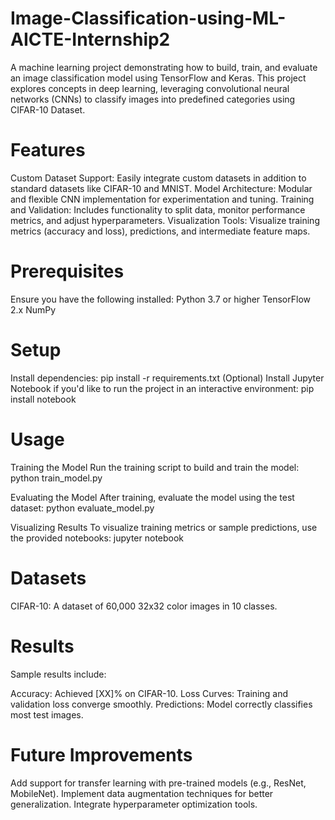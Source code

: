 # Image-Classification-using-ML-AICTE-Internship2
A machine learning project demonstrating how to build, train, and evaluate an image classification model using TensorFlow and Keras. This project explores concepts in deep learning, leveraging convolutional neural networks (CNNs) to classify images into predefined categories using CIFAR-10 Dataset.

# Features

Custom Dataset Support: Easily integrate custom datasets in addition to standard datasets like CIFAR-10 and MNIST.
Model Architecture: Modular and flexible CNN implementation for experimentation and tuning.
Training and Validation: Includes functionality to split data, monitor performance metrics, and adjust hyperparameters.
Visualization Tools: Visualize training metrics (accuracy and loss), predictions, and intermediate feature maps.

# Prerequisites

Ensure you have the following installed:
Python 3.7 or higher
TensorFlow 2.x
NumPy

# Setup

Install dependencies: pip install -r requirements.txt
(Optional) Install Jupyter Notebook if you'd like to run the project in an interactive environment: pip install notebook

# Usage

Training the Model
Run the training script to build and train the model: python train_model.py

Evaluating the Model
After training, evaluate the model using the test dataset: python evaluate_model.py

Visualizing Results
To visualize training metrics or sample predictions, use the provided notebooks: jupyter notebook

# Datasets

CIFAR-10: A dataset of 60,000 32x32 color images in 10 classes.

# Results

Sample results include:

Accuracy: Achieved [XX]% on CIFAR-10.
Loss Curves: Training and validation loss converge smoothly.
Predictions: Model correctly classifies most test images.

# Future Improvements

Add support for transfer learning with pre-trained models (e.g., ResNet, MobileNet).
Implement data augmentation techniques for better generalization.
Integrate hyperparameter optimization tools.
